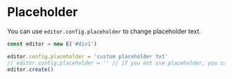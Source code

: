 # Placeholder

You can use `editor.config.placeholder` to change placeholder text.

```jsx
const editor = new E('#div1')

editor.config.placeholder = 'custom placeholder txt'
// editor.config.placeholder = '' // if you not use placeholder, you can get placehoder a empty string
editor.create()
```